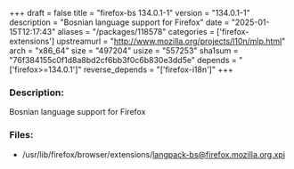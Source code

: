 +++
draft = false
title = "firefox-bs 134.0.1-1"
version = "134.0.1-1"
description = "Bosnian language support for Firefox"
date = "2025-01-15T12:17:43"
aliases = "/packages/118578"
categories = ['firefox-extensions']
upstreamurl = "http://www.mozilla.org/projects/l10n/mlp.html"
arch = "x86_64"
size = "497204"
usize = "557253"
sha1sum = "76f384155c0f1d8a8bd2cf6bb3f0c6b830e3dd5e"
depends = "['firefox>=134.0.1']"
reverse_depends = "['firefox-i18n']"
+++
### Description: 
Bosnian language support for Firefox

### Files: 
* /usr/lib/firefox/browser/extensions/langpack-bs@firefox.mozilla.org.xpi
